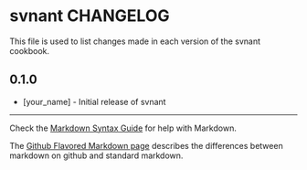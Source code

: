 svnant CHANGELOG
================

This file is used to list changes made in each version of the svnant cookbook.

0.1.0
-----
- [your_name] - Initial release of svnant

- - -
Check the [Markdown Syntax Guide](http://daringfireball.net/projects/markdown/syntax) for help with Markdown.

The [Github Flavored Markdown page](http://github.github.com/github-flavored-markdown/) describes the differences between markdown on github and standard markdown.
